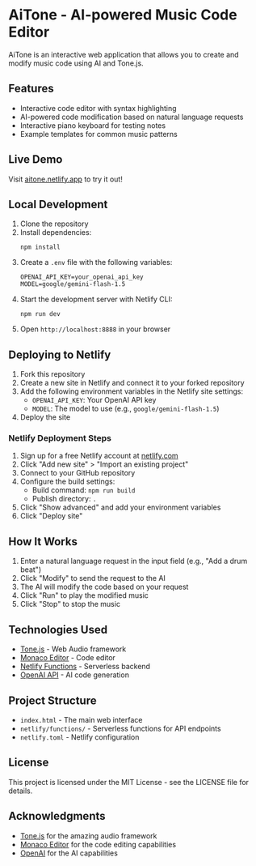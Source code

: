 # AiTone - AI-powered Music Code Editor

AiTone is an interactive web application that allows you to create and modify music code using AI and Tone.js.

## Features

- Interactive code editor with syntax highlighting
- AI-powered code modification based on natural language requests
- Interactive piano keyboard for testing notes
- Example templates for common music patterns

## Live Demo

Visit [aitone.netlify.app](https://aitone.netlify.app) to try it out!

## Local Development

1. Clone the repository
2. Install dependencies:
   ```
   npm install
   ```
3. Create a `.env` file with the following variables:
   ```
   OPENAI_API_KEY=your_openai_api_key
   MODEL=google/gemini-flash-1.5
   ```
4. Start the development server with Netlify CLI:
   ```
   npm run dev
   ```
5. Open `http://localhost:8888` in your browser

## Deploying to Netlify

1. Fork this repository
2. Create a new site in Netlify and connect it to your forked repository
3. Add the following environment variables in the Netlify site settings:
   - `OPENAI_API_KEY`: Your OpenAI API key
   - `MODEL`: The model to use (e.g., `google/gemini-flash-1.5`)
4. Deploy the site

### Netlify Deployment Steps

1. Sign up for a free Netlify account at [netlify.com](https://www.netlify.com/)
2. Click "Add new site" > "Import an existing project"
3. Connect to your GitHub repository
4. Configure the build settings:
   - Build command: `npm run build`
   - Publish directory: `.`
5. Click "Show advanced" and add your environment variables
6. Click "Deploy site"

## How It Works

1. Enter a natural language request in the input field (e.g., "Add a drum beat")
2. Click "Modify" to send the request to the AI
3. The AI will modify the code based on your request
4. Click "Run" to play the modified music
5. Click "Stop" to stop the music

## Technologies Used

- [Tone.js](https://tonejs.github.io/) - Web Audio framework
- [Monaco Editor](https://microsoft.github.io/monaco-editor/) - Code editor
- [Netlify Functions](https://www.netlify.com/products/functions/) - Serverless backend
- [OpenAI API](https://openai.com/) - AI code generation

## Project Structure

- `index.html` - The main web interface
- `netlify/functions/` - Serverless functions for API endpoints
- `netlify.toml` - Netlify configuration

## License

This project is licensed under the MIT License - see the LICENSE file for details.

## Acknowledgments

- [Tone.js](https://tonejs.github.io/) for the amazing audio framework
- [Monaco Editor](https://microsoft.github.io/monaco-editor/) for the code editing capabilities
- [OpenAI](https://openai.com/) for the AI capabilities 